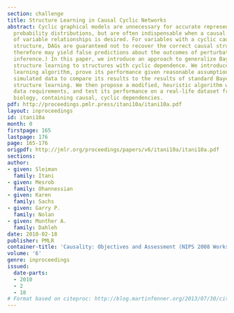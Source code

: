 ```yaml
---
section: challenge
title: Structure Learning in Causal Cyclic Networks
abstract: Cyclic graphical models are unnecessary for accurate representation of joint
  probability distributions, but are often indispensable when a causal representation
  of variable relationships is desired. For variables with a cyclic causal dependence
  structure, DAGs are guaranteed not to recover the correct causal structure, and
  therefore may yield false predictions about the outcomes of perturbations (and even
  inference.) In this paper, we introduce an approach to generalize Bayesian Network
  structure learning to structures with cyclic dependence. We introduce a structure
  learning algorithm, prove its performance given reasonable assumptions, and use
  simulated data to compare its results to the results of standard Bayesian network
  structure learning. We then propose a modified, heuristic algorithm with more modest
  data requirements, and test its performance on a real-life dataset from molecular
  biology, containing causal, cyclic dependencies.
pdf: http://proceedings.pmlr.press/itani10a/itani10a.pdf
layout: inproceedings
id: itani10a
month: 0
firstpage: 165
lastpage: 176
page: 165-176
origpdf: http://jmlr.org/proceedings/papers/v6/itani10a/itani10a.pdf
sections: 
author:
- given: Sleiman
  family: Itani
- given: Mesrob
  family: Ohannessian
- given: Karen
  family: Sachs
- given: Garry P.
  family: Nolan
- given: Munther A.
  family: Dahleh
date: 2010-02-18
publisher: PMLR
container-title: 'Causality: Objectives and Assessment (NIPS 2008 Workshop)'
volume: '6'
genre: inproceedings
issued:
  date-parts:
  - 2010
  - 2
  - 18
# Format based on citeproc: http://blog.martinfenner.org/2013/07/30/citeproc-yaml-for-bibliographies/
---
```

